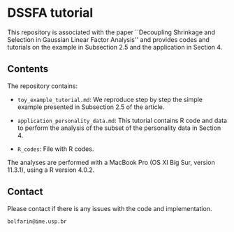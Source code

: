 # DSSFA tutorial

This repository is associated with the paper ``Decoupling Shrinkage and Selection in Gaussian Linear Factor Analysis'' and provides codes and tutorials on the example in Subsection 2.5 and the application in Section 4.

## Contents

The repository contains:

- `toy_example_tutorial.md`: We reproduce step by step the simple example presented in Subsection 2.5 of the article.

- `application_personality_data.md`: This tutorial contains R code and data to perform the analysis of the subset of
the personality data in Section 4.

- `R_codes`: File with R codes.

The analyses are performed with a MacBook Pro (OS XI Big Sur, version 11.3.1), using a R version 4.0.2.

## Contact

Please contact if there is any issues with the code and implementation. 
 
`bolfarin@ime.usp.br`